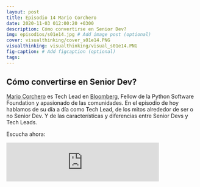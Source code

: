```yaml
---
layout: post
title: Episodio 14 Mario Corchero
date: 2020-11-03 012:00:20 +0300
description: Cómo convertirse en Senior Dev?
img: episodios/s01e14.jpg # Add image post (optional)
cover: visualthinking/cover_s01e14.PNG
visualthinking: visualthinking/visual_s01e14.PNG
fig-caption: # Add figcaption (optional)
tags:
---
```


## Cómo convertirse en Senior Dev?

[Mario Corchero](https://twitter.com/mariocj89) es Tech Lead en [Bloomberg](https://twitter.com/techatbloomberg), Fellow de la Python Software Foundation y apasionado de las comunidades. En el episodio de hoy hablamos de su día a día como Tech Lead, de los mitos alrededor de ser o no Senior Dev. Y de las características y diferencias entre Senior Devs y Tech Leads.

Escucha ahora:

<iframe src="https://anchor.fm/espaciosabiertos/embed/episodes/Cmo-convertirse-en-Senior-Dev-elvpaf" height="102px" width="400px" frameborder="0" scrolling="no"></iframe>
